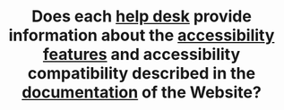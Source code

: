 ---
title: Does each [help desk](#help-desk) provide information about the [accessibility features](#accessibility-feature) and accessibility compatibility described in the [documentation](#documentation) of the Website?
---